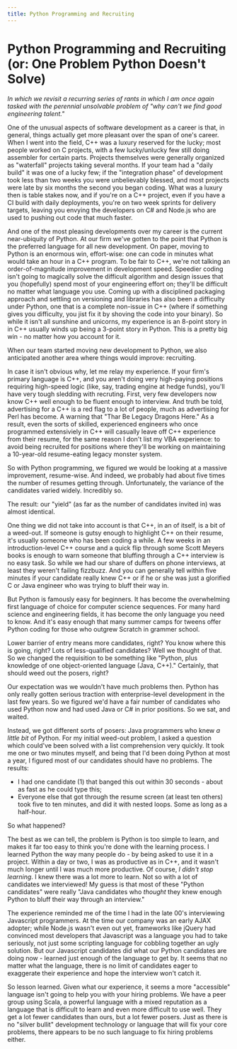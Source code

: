```yaml
---
title: Python Programming and Recruiting
---
```


# Python Programming and Recruiting (or: One Problem Python Doesn't Solve)
_In which we revisit a recurring series of rants in which I am once again
tasked with the perennial unsolvable problem of "why can't we find
good engineering talent."_

One of the unusual aspects of software development as a career is
that, in general, things actually get more pleasant over the span of
one's career. When I went into the field, C++ was a luxury reserved
for the lucky; most people worked on C projects, with a few
lucky/unlucky few still doing assembler for certain parts. Projects
themselves were generally organized as "waterfall" projects taking
several months. If your team had a "daily build" it was one of a lucky
few; if the "integration phase" of development took less than two
weeks you were unbelievably blessed, and most projects were late by
six months the second you began coding. What was a luxury then is
table stakes now, and if you're on a C++ project, even if you have a
CI build with daily deployments, you're on two week sprints for
delivery targets, leaving you envying the developers
on C# and Node.js who are used to pushing out code that much faster.

And one of the most pleasing developments over my career is the
current near-ubiquity of Python. At our firm we've gotten to the point
that Python is the preferred language for all new development. On
paper, moving to Python is an enormous win, effort-wise: one can code
in minutes what would take an hour in a C++ program. To be fair to
C++, we're not talking an order-of-magnitude improvement in
development speed. Speedier coding isn't going to magically solve the
difficult algorithm and design issues that you (hopefully) spend most
of your engineering effort on; they'll be difficult no matter what
language you use. Coming up with a disciplined packaging approach and
settling on versioning and libraries has also been a difficulty under
Python, one that is a complete non-issue in C++ (where if something
gives you difficulty, you jist fix it by shoving the code into your
binary). So while it isn't all sunshine and unicorns, my experience is
an 8-point story in in C++ usually winds up being a 3-point story in
Python. This is a pretty big win - no matter how you account for it.

When our team started moving new development to Python, we also
anticipated another area where things would improve: recruiting.

In case it isn't obvious why, let me relay my experience.  If your
firm's primary language is C++, and you aren't doing very high-paying
positions requiring high-speed logic (like, say, trading engine at
hedge funds), you'll have very tough sledding with recruting. First,
very few developers now know C++ well enough to be fluent enough to
interview. And truth be told, advertising for a C++ is a red flag to a
lot of people, much as advertising for Perl has become. A warning that
"Thar Be Legacy Dragons Here."  As a result, even the sorts of
skilled, experienced engineers who once programmed extensiviely in C++
will casually leave off C++ experience from their resume, for the same
reason I don't list my VBA experience: to avoid being recruited for
positions where they'll be working on maintaining a 10-year-old
resume-eating legacy monster system.

So with Python programming, we figured we would be looking at a
massive improvement, resume-wise. And indeed, we probably had about
five times the number of resumes getting
through. Unfortunately, the variance of the candidates varied
widely. Incredibly so.

The result: our "yield" (as far as the
number of candidates invited in) was almost identical.

One thing we did not take into account is that C++, in an of itself,
is a bit of a weed-out. If someone is gutsy enough to highlight C++ on
their resume, it's usually someone who has been coding a while. A few
weeks in an introduction-level C++ course and a quick flip through
some Scott Meyers books is enough to warn someone that bluffing
through a C++ interview is no easy task. So while we had our share of
duffers on phone interviews, at least they weren't failing
fizzbuzz. And you can generally tell within five minutes if your
candidate really knew C++ or if he or she was
just a glorified C or Java engineer who was trying to bluff their
way in.

But Python is famously easy for beginners. It has become the
overwhelming first language of choice for computer science
sequences. For many hard science and engineering fields, it has become
the only language you need
to know. And it's easy enough that many summer camps for tweens offer
Python coding for those who outgrew Scratch in grammer school.

Lower barrier of entry means more candidates, right? You know where
this is going, right? Lots of less-qualified candidates? Well we
thought of that. So we changed the requisition to be something like
"Python, plus knowledge of one object-oriented language (Java, C++)."
Certainly, that should weed out the posers, right?

Our expectation was we wouldn't have much problems then. Python has
only really gotten serious traction with enterprise-level development
in the last few years. So we figured we'd have a fair number of
candidates who used Python now and had used Java or C# in prior
positions. So we sat, and waited.

Instead, we got different sorts of posers: Java programmers who knew _a
little bit_ of Python. For my initial weed-out problem, I asked a
question which could've been solved with a list comprehension very
quickly. It took me one or two minutes myself, and being that I'd been
doing Python at most a year, I figured most of our candidates should
have no problems. The results:
- I had one candidate (1) that banged this out within 30 seconds -
about as fast as he could type this;
- Everyone else that got through the resume screen (at least ten
others) took five to ten minutes, and did it with nested loops. Some
as long as a half-hour.

So what happened?

The best as we can tell, the problem is Python is too simple to
learn, and makes it far too easy to think you're done with the
learning process.
I learned Python the way many people do - by being asked to use it in
a project. Within a day or two, I was as productive as in C++, and it
wasn't much longer until I was much more productive. Of course, *I
didn't stop learning*. I knew there was a lot more to learn.
Not so with a lot of candidates we interviewed! My guess is that most
of these "Python candidates" were really "Java candidates who
*thought* they knew enough Python to bluff their way through an
interview."

The experience reminded me of the time I had in the 
late 00's interviewing Javascript programmers. At the time our company
was an early AJAX adopter; while Node.js wasn't even out yet,
frameworks like jQuery had convinced most developers that Javascript
was a language you had to take seriously, not just some scripting
language for cobbling together an ugly solution. But our Javascript
candidates did what our Python candidates are doing now - learned just
enough of the language to get by. It seems that no matter what the
language, there is no limit of candidates eager to exaggerate their
experience and hope the interview won't catch it.

So lesson learned. Given what our experience, it seems a more
"accessible" language isn't going to help you with your hiring
problems. We have a peer group using Scala, a powerful language with
a mixed reputation as a language that is difficult to learn and even
more difficult to use well. They get a lot fewer candidates than ours,
but a lot fewer posers. Just as there is no "silver bullit"
development technology or language
that will fix your core problems, there appears to be no such language
to fix hiring problems either.